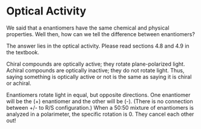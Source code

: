 # Optical Activity

We said that a enantiomers have the same chemical and physical properties.  Well then, how can we tell the difference between enantiomers?

The answer lies in the optical activity.  Please read sections 4.8 and 4.9 in the textbook.

Chiral compounds are optically active; they rotate plane-polarized light.  Achiral compounds are optically inactive; they do not rotate light.  Thus, saying something is optically active or not is the same as saying it is chiral or achiral.  

Enantiomers rotate light in equal, but opposite directions.  One enantiomer will be the (+) enantiomer and the other will be (-).  (There is no connection between +/- to R/S configuration.)  When a 50:50 mixture of enantiomers is analyzed in a polarimeter, the specific rotation is 0.  They cancel each other out!